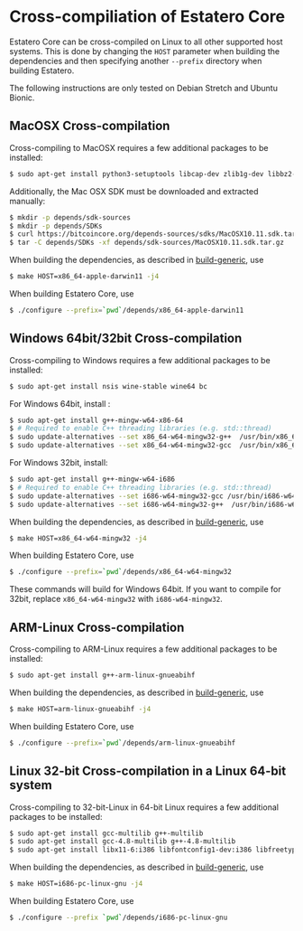 Cross-compiliation of Estatero Core
===============================

Estatero Core can be cross-compiled on Linux to all other supported host systems. This is done by changing
the `HOST` parameter when building the dependencies and then specifying another `--prefix` directory when building Estatero.

The following instructions are only tested on Debian Stretch and Ubuntu Bionic.

MacOSX Cross-compilation
------------------------
Cross-compiling to MacOSX requires a few additional packages to be installed:

```bash
$ sudo apt-get install python3-setuptools libcap-dev zlib1g-dev libbz2-dev
```

Additionally, the Mac OSX SDK must be downloaded and extracted manually:

```bash
$ mkdir -p depends/sdk-sources
$ mkdir -p depends/SDKs
$ curl https://bitcoincore.org/depends-sources/sdks/MacOSX10.11.sdk.tar.gz -o depends/sdk-sources/MacOSX10.11.sdk.tar.gz
$ tar -C depends/SDKs -xf depends/sdk-sources/MacOSX10.11.sdk.tar.gz
```

When building the dependencies, as described in [build-generic](build-generic.md), use

```bash
$ make HOST=x86_64-apple-darwin11 -j4
```

When building Estatero Core, use

```bash
$ ./configure --prefix=`pwd`/depends/x86_64-apple-darwin11
```

Windows 64bit/32bit Cross-compilation
-------------------------------
Cross-compiling to Windows requires a few additional packages to be installed:

```bash
$ sudo apt-get install nsis wine-stable wine64 bc
```

For Windows 64bit, install :
```bash
$ sudo apt-get install g++-mingw-w64-x86-64
$ # Required to enable C++ threading libraries (e.g. std::thread)
$ sudo update-alternatives --set x86_64-w64-mingw32-g++  /usr/bin/x86_64-w64-mingw32-g++-posix
$ sudo update-alternatives --set x86_64-w64-mingw32-gcc  /usr/bin/x86_64-w64-mingw32-gcc-posix
```

For Windows 32bit, install:
```bash
$ sudo apt-get install g++-mingw-w64-i686
$ # Required to enable C++ threading libraries (e.g. std::thread)
$ sudo update-alternatives --set i686-w64-mingw32-gcc /usr/bin/i686-w64-mingw32-gcc-posix
$ sudo update-alternatives --set i686-w64-mingw32-g++  /usr/bin/i686-w64-mingw32-g++-posix
```

When building the dependencies, as described in [build-generic](build-generic.md), use

```bash
$ make HOST=x86_64-w64-mingw32 -j4
```

When building Estatero Core, use

```bash
$ ./configure --prefix=`pwd`/depends/x86_64-w64-mingw32
```

These commands will build for Windows 64bit. If you want to compile for 32bit,
replace `x86_64-w64-mingw32` with `i686-w64-mingw32`.

ARM-Linux Cross-compilation
-------------------
Cross-compiling to ARM-Linux requires a few additional packages to be installed:

```bash
$ sudo apt-get install g++-arm-linux-gnueabihf
```

When building the dependencies, as described in [build-generic](build-generic.md), use

```bash
$ make HOST=arm-linux-gnueabihf -j4
```

When building Estatero Core, use

```bash
$ ./configure --prefix=`pwd`/depends/arm-linux-gnueabihf
```

Linux 32-bit Cross-compilation in a Linux 64-bit system
-------------------
Cross-compiling to 32-bit-Linux in 64-bit Linux requires a few additional packages to be installed:

```bash
$ sudo apt-get install gcc-multilib g++-multilib
$ sudo apt-get install gcc-4.8-multilib g++-4.8-multilib
$ sudo apt-get install libx11-6:i386 libfontconfig1-dev:i386 libfreetype6-dev:i386 libx11-dev:i386 libxcursor-dev:i386 libxext-dev:i386 libxfixes-dev:i386 libxft-dev:i386 libxi-dev:i386 libxrandr-dev:i386 libxrender-dev:i3
```

When building the dependencies, as described in [build-generic](build-generic.md), use

```bash
$ make HOST=i686-pc-linux-gnu -j4
```

When building Estatero Core, use

```bash
$ ./configure --prefix `pwd`/depends/i686-pc-linux-gnu
```

